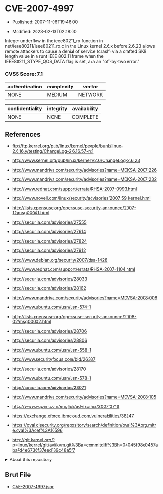 # CVE-2007-4997

- Published: 2007-11-06T19:46:00

- Modified: 2023-02-13T02:18:00

Integer underflow in the ieee80211_rx function in net/ieee80211/ieee80211_rx.c in the Linux kernel 2.6.x before 2.6.23 allows remote attackers to cause a denial of service (crash) via a crafted SKB length value in a runt IEEE 802.11 frame when the IEEE80211_STYPE_QOS_DATA flag is set, aka an "off-by-two error."

### CVSS Score: **7.1**

| authentication | complexity | vector |
| --- | --- | --- |
| NONE | MEDIUM | NETWORK |

| confidentiality | integrity | availability |
| --- | --- | --- |
| NONE | NONE | COMPLETE |

## References

* ftp://ftp.kernel.org/pub/linux/kernel/people/bunk/linux-2.6.16.y/testing/ChangeLog-2.6.16.57-rc1

* http://www.kernel.org/pub/linux/kernel/v2.6/ChangeLog-2.6.23

* http://www.mandriva.com/security/advisories?name=MDKSA-2007:226

* http://www.mandriva.com/security/advisories?name=MDKSA-2007:232

* http://www.redhat.com/support/errata/RHSA-2007-0993.html

* http://www.novell.com/linux/security/advisories/2007_59_kernel.html

* http://lists.opensuse.org/opensuse-security-announce/2007-12/msg00001.html

* http://secunia.com/advisories/27555

* http://secunia.com/advisories/27614

* http://secunia.com/advisories/27824

* http://secunia.com/advisories/27912

* http://www.debian.org/security/2007/dsa-1428

* http://www.redhat.com/support/errata/RHSA-2007-1104.html

* http://secunia.com/advisories/28033

* http://secunia.com/advisories/28162

* http://www.mandriva.com/security/advisories?name=MDVSA-2008:008

* http://www.ubuntu.com/usn/usn-574-1

* http://lists.opensuse.org/opensuse-security-announce/2008-02/msg00002.html

* http://secunia.com/advisories/28706

* http://secunia.com/advisories/28806

* http://www.ubuntu.com/usn/usn-558-1

* http://www.securityfocus.com/bid/26337

* http://secunia.com/advisories/28170

* http://www.ubuntu.com/usn/usn-578-1

* http://secunia.com/advisories/28971

* http://www.mandriva.com/security/advisories?name=MDVSA-2008:105

* http://www.vupen.com/english/advisories/2007/3718

* https://exchange.xforce.ibmcloud.com/vulnerabilities/38247

* https://oval.cisecurity.org/repository/search/definition/oval%3Aorg.mitre.oval%3Adef%3A10596

* http://git.kernel.org/?p=linux/kernel/git/avi/kvm.git%3Ba=commitdiff%3Bh=04045f98e0457aba7d4e6736f37eed189c48a5f7

<details>
<summary>About this repository</summary> 

  This repository is part of the project [Live Hack CVE](https://github.com/Live-Hack-CVE). Main website can be found [www.live-hack.org](https://www.live-hack.org) 
  
  Made by [Sn0wAlice](https://github.com/Sn0wAlice) for the people that care about security and need to have a feed of the latest CVEs. Hope you enjoy it, don't forget to star the repo and follow me on [Twitter](https://twitter.com/Sn0wAlice) and [Github](https://github.com/Sn0wAlice). And that is my [personnal website](https://www.alice-snow.me/)

  - [Home Page](https://github.com/Live-Hack-CVE)
  - [Framework](https://github.com/Live-Hack-CVE/cve-framework)
  - [CVE database](https://github.com/Live-Hack-CVE/full_database)
  - [Changelog](https://github.com/Live-Hack-CVE/Changelog)
</details>

## Brut File

* [CVE-2007-4997.json](https://raw.githubusercontent.com/Live-Hack-CVE/full_database/main/cves/2007/CVE-2007-4997.json)

